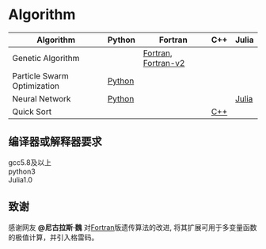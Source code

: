# Algorithm

| Algorithm | Python | Fortran | C++ | Julia |
| ----------|--------|---------|-----|-------|
| Genetic Algorithm           ||[Fortran](./Codes/GeneticAlgorithm/main.f95), [Fortran-v2](./Codes/GeneticAlgorithm/version2.f90)|||
| Particle Swarm Optimization |[Python](./Codes/ParticleSwarmOptimization/main.py)||||
| Neural Network              |[Python](./Codes/NeutralNetwork/main.py)|||[Julia](./Codes/NeutralNetwork/main.jl)|
| Quick Sort |||[C++](./Codes/QuickSort/main.cpp)||

## 编译器或解释器要求
gcc5.8及以上  
python3  
Julia1.0  

## 致谢
感谢网友 **@尼古拉斯·魏** 对[Fortran](./Codes/GeneticAlgorithm/main.f95)版遗传算法的改进, 将其扩展可用于多变量函数的极值计算，并引入格雷码。
